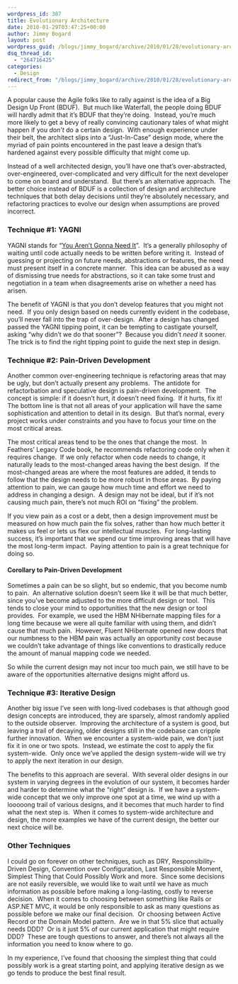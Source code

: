 ```yaml
---
wordpress_id: 387
title: Evolutionary Architecture
date: 2010-01-29T03:47:25+00:00
author: Jimmy Bogard
layout: post
wordpress_guid: /blogs/jimmy_bogard/archive/2010/01/28/evolutionary-architecture.aspx
dsq_thread_id:
  - "264716425"
categories:
  - Design
redirect_from: "/blogs/jimmy_bogard/archive/2010/01/28/evolutionary-architecture.aspx/"
---
```

A popular cause the Agile folks like to rally against is the idea of a Big Design Up Front (BDUF).&#160; But much like Waterfall, the people doing BDUF will hardly admit that it’s BDUF that they’re doing.&#160; Instead, you’re much more likely to get a bevy of really convincing cautionary tales of what might happen if you _don’t_ do a certain design.&#160; With enough experience under their belt, the architect slips into a “Just-In-Case” design mode, where the myriad of pain points encountered in the past leave a design that’s hardened against every possible difficulty that might come up.

Instead of a well architected design, you’ll have one that’s over-abstracted, over-engineered, over-complicated and very difficult for the next developer to come on board and understand.&#160; But there’s an alternative approach.&#160; The better choice instead of BDUF is a collection of design and architecture techniques that both delay decisions until they’re absolutely necessary, and refactoring practices to evolve our design when assumptions are proved incorrect.

### Technique #1: YAGNI

YAGNI stands for “[You Aren’t Gonna Need It](http://xp.c2.com/YouArentGonnaNeedIt.html)”.&#160; It’s a generally philosophy of waiting until code actually needs to be written before writing it.&#160; Instead of guessing or projecting on future needs, abstractions or features, the need must present itself in a concrete manner.&#160; This idea can be abused as a way of dismissing true needs for abstractions, so it can take some trust and negotiation in a team when disagreements arise on whether a need has arisen.

The benefit of YAGNI is that you don’t develop features that you might not need.&#160; If you only design based on needs currently evident in the codebase, you’ll never fall into the trap of over-design.&#160; After a design has changed passed the YAGNI tipping point, it can be tempting to castigate yourself, asking “why didn’t we do that sooner”?&#160; Because you didn’t _need_ it sooner.&#160; The trick is to find the right tipping point to guide the next step in design.

### Technique #2: Pain-Driven Development

Another common over-engineering technique is refactoring areas that may be ugly, but don’t actually present any problems.&#160; The antidote for refactorbation and speculative design is pain-driven development.&#160; The concept is simple: if it doesn’t hurt, it doesn’t need fixing.&#160; If it hurts, fix it!&#160; The bottom line is that not all areas of your application will have the same sophistication and attention to detail in its design.&#160; But that’s normal, every project works under constraints and you have to focus your time on the most critical areas.

The most critical areas tend to be the ones that change the most.&#160; In Feathers’ Legacy Code book, he recommends refactoring code only when it requires change.&#160; If we only refactor when code needs to change, it naturally leads to the most-changed areas having the best design.&#160; If the most-changed areas are where the most features are added, it tends to follow that the design needs to be more robust in those areas.&#160; By paying attention to pain, we can gauge how much time and effort we need to address in changing a design.&#160; A design may not be ideal, but if it’s not causing much pain, there’s not much ROI on “fixing” the problem.

If you view pain as a cost or a debt, then a design improvement must be measured on how much pain the fix solves, rather than how much better it makes us feel or lets us flex our intellectual muscles.&#160; For long-lasting success, it’s important that we spend our time improving areas that will have the most long-term impact.&#160; Paying attention to pain is a great technique for doing so.

#### Corollary to Pain-Driven Development

Sometimes a pain can be so slight, but so endemic, that you become numb to pain.&#160; An alternative solution doesn’t seem like it will be that much better, since you’ve become adjusted to the more difficult design or tool.&#160; This tends to close your mind to opportunities that the new design or tool provides.&#160; For example, we used the HBM NHibernate mapping files for a long time because we were all quite familiar with using them, and didn’t cause that much pain.&#160; However, Fluent NHibernate opened new doors that our numbness to the HBM pain was actually an opportunity cost because we couldn’t take advantage of things like conventions to drastically reduce the amount of manual mapping code we needed.

So while the current design may not incur too much pain, we still have to be aware of the opportunities alternative designs might afford us.

### Technique #3: Iterative Design

Another big issue I’ve seen with long-lived codebases is that although good design concepts are introduced, they are sparsely, almost randomly applied to the outside observer.&#160; Improving the architecture of a system is good, but leaving a trail of decaying, older designs still in the codebase can cripple further innovation.&#160; When we encounter a system-wide pain, we don’t just fix it in one or two spots.&#160; Instead, we estimate the cost to apply the fix system-wide.&#160; Only once we’ve applied the design system-wide will we try to apply the next iteration in our design.

The benefits to this approach are several.&#160; With several older designs in our system in varying degrees in the evolution of our system, it becomes harder and harder to determine what the “right” design is.&#160; If we have a system-wide concept that we only improve one spot at a time, we wind up with a looooong trail of various designs, and it becomes that much harder to find what the next step is.&#160; When it comes to system-wide architecture and design, the more examples we have of the current design, the better our next choice will be.

### Other Techniques

I could go on forever on other techniques, such as DRY, Responsibility-Driven Design, Convention over Configuration, Last Responsible Moment, Simplest Thing that Could Possibly Work and more.&#160; Since some decisions are not easily reversible, we would like to wait until we have as much information as possible before making a long-lasting, costly to reverse decision.&#160; When it comes to choosing between something like Rails or ASP.NET MVC, it would be only responsible to ask as many questions as possible before we make our final decision.&#160; Or choosing between Active Record or the Domain Model pattern.&#160; Are we in that 5% slice that actually needs DDD?&#160; Or is it just 5% of our current application that might require DDD?&#160; These are tough questions to answer, and there’s not always all the information you need to know where to go.

In my experience, I’ve found that choosing the simplest thing that could possibly work is a great starting point, and applying iterative design as we go tends to produce the best final result.